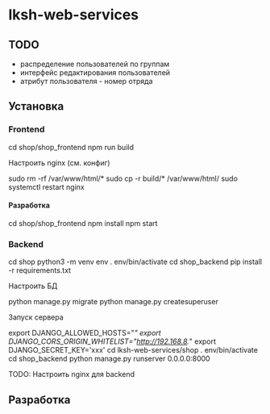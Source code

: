 # lksh-web-services

## TODO

* распределение пользователей по группам
* интерфейс редактирования пользователей
* атрибут пользователя - номер отряда

## Установка

### Frontend

 cd shop/shop_frontend
 npm run build

 Настроить nginx (см. конфиг)

 sudo rm -rf /var/www/html/*
 sudo cp -r build/* /var/www/html/
 sudo systemctl restart nginx

#### Разработка

 cd shop/shop_frontend
 npm install
 npm start

### Backend

 cd shop
 python3 -m venv env
 . env/bin/activate
 cd shop_backend
 pip install -r requirements.txt

Настроить БД

 python manage.py migrate
 python manage.py createsuperuser

Запуск сервера

 export DJANGO_ALLOWED_HOSTS="*"
 export DJANGO_CORS_ORIGIN_WHITELIST="http://192.168.8.*"
 export DJANGO_SECRET_KEY='xxx'
 cd lksh-web-services/shop
 . env/bin/activate
 cd shop_backend
 python manage.py runserver 0.0.0.0:8000

TODO: Настроить nginx для backend


## Разработка

